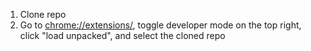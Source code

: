 1. Clone repo
2. Go to [chrome://extensions/](chrome://extensions/), toggle developer mode on the top right, click "load unpacked", and select the cloned repo
